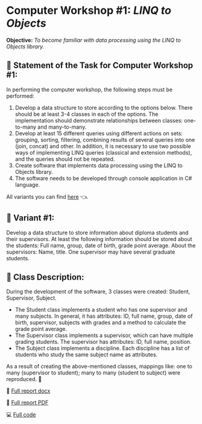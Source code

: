 # **Computer Workshop #1:** *LINQ to Objects*
**Objective:** *To become familiar with data processing using the LINQ to Objects library.*

## :brain: Statement of the Task for Computer Workshop #1:
In performing the computer workshop, the following steps must be performed:
1) Develop a data structure to store according to the options below. There should be at least 3-4 classes in each of the options. The implementation should demonstrate relationships between classes: one-to-many and many-to-many.
2) Develop at least 15 different queries using different actions on sets: grouping, sorting, filtering, combining results of several queries into one (join, concat) and other. In addition, it is necessary to use two possible ways of implementing LINQ queries (classical and extension methods), and the queries should not be repeated.
3) Create software that implements data processing using the LINQ to Objects library.
4) The software needs to be developed through console application in C# language.

All variants you can find [here](https://github.com/MilaHalko/C4_.NET/blob/Lab1/AllVariants.pdf) :point_left:.

## :eyes: Variant #1:
Develop a data structure to store information about diploma students and their supervisors. 
At least the following information should be stored about the students: Full name, group, date of birth, grade point average. 
About the supervisors: Name, title. One supervisor may have several graduate students.

## :muscle: Class Description: 
During the development of the software, 3 classes were created: Student, Supervisor, Subject.
- The Student class implements a student who has one supervisor and many subjects. In general, it has attributes: ID, full name, group, date of birth, supervisor, subjects with grades and a method to calculate the grade point average.
- The Supervisor class implements a supervisor, which can have multiple grading students. The supervisor has attributes: ID, full name, position.
- The Subject class implements a discipline. Each discipline has a list of students who study the same subject name as attributes.

As a result of creating the above-mentioned classes, mappings like: one to many (supervisor to student); many to many (student to subject) were reproduced. :whale:

:memo: [Full report docx](https://github.com/MilaHalko/C4_.NET/blob/Lab1/Lab1.docx) 

:book: [Full report PDF](https://github.com/MilaHalko/C4_.NET/blob/Lab1/Lab1.pdf)

:computer: [Full code](https://github.com/MilaHalko/C4_.NET/tree/Lab1/Lab1_LINQ/Lab1_LINQ) 
